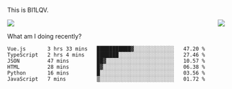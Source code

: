 This is BI1LQV.

<img align="right" src="https://github-readme-stats.vercel.app/api?username=bi1lqv&show_icons=true&count_private=true">

<img src="https://metrics.lecoq.io/bi1lqv?template=classic&base.activity=0&base.community=0&base.repositories=0&base.metadata=0&isocalendar=1&base=header%2C%20activity%2C%20community%2C%20repositories%2C%20metadata&base.indepth=false&base.hireable=false&isocalendar=false&isocalendar.duration=full-year&config.timezone=Asia%2FShanghai">

What am I doing recently?

<!--START_SECTION:waka-->

```text
Vue.js       3 hrs 33 mins   ███████████▓░░░░░░░░░░░░░   47.20 %
TypeScript   2 hrs 4 mins    ███████░░░░░░░░░░░░░░░░░░   27.46 %
JSON         47 mins         ██▓░░░░░░░░░░░░░░░░░░░░░░   10.57 %
HTML         28 mins         █▓░░░░░░░░░░░░░░░░░░░░░░░   06.38 %
Python       16 mins         █░░░░░░░░░░░░░░░░░░░░░░░░   03.56 %
JavaScript   7 mins          ▒░░░░░░░░░░░░░░░░░░░░░░░░   01.72 %
```

<!--END_SECTION:waka-->
